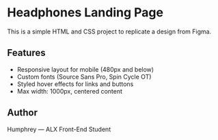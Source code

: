 # Headphones Landing Page

This is a simple HTML and CSS project to replicate a design from Figma.

## Features

- Responsive layout for mobile (480px and below)
- Custom fonts (Source Sans Pro, Spin Cycle OT)
- Styled hover effects for links and buttons
- Max width: 1000px, centered content

## Author

Humphrey — ALX Front-End Student
